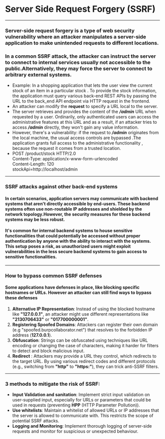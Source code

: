 # Server Side Request Forgery (SSRF)
***
### Server-side request forgery is a type of web security vulnerability where an attacker manipulates a server-side application to make unintended requests to different locations.
### In a common SSRF attack, the attacker can instruct the server to connect to internal services usually not accessible to the public.Alternatively, they may force the server to connect to arbitrary external systems.
* Example: In a shopping application that lets the user view the current stock of an item in a particular stock . To provide the stock information, the application must query various back-end REST APIs by passing the URL to the back_end API endpoint via HTTP request in the frontend.
* An attacker can modify the **request** to specify a URL local to the server.
* The server retrieves and provides the content of the ***/admin*** URL when requested by a user. Ordinarily, only authenticated users can access the administrative features at this URL and as a result, if an attacker tries to access ***/admin*** directly, they won't gain any value information.
* However, there's a vulnerability: if the request to ***/admin*** originates from the local machine, the usual access controls are bypassed .The application grants full access to the administrative functionality , because the request it comes from a trusted location.
* POST /product/stock HTTP/2.0 \
Content-Type: application/x-www-form-urlencoded \
Content-Length: 120 \
stockApi=http://localhost/admin
***
### SSRF attacks against other back-end systems
#### In certain scenarios, application servers may communicate with backend systems that aren't directly accessible by end-users. These backend systems often use non-routable IP addresses and shielded by the network topology.However, the security measures for these backend systems may be less robust.
#### It's common for internal backend systems to house sensitive functionalities that could potentially be accessed without proper authentication by anyone with the ability to interact with the systems. This setup poses a risk, as unauthorized users might exploit vulnerabilities in the less secure backend systems to gain access to sensitive functionalities.
***
### How to bypass common SSRF defenses
#### Some applications have defenses in place, like blocking specific hostnames or URLs. However an attacker can still find ways to bypass these defenses
1. **Alternative IP Representation**: Instead of using the blocked hostname like **"127.0.0.1"**, an attacker might use different representations like **"2130706433"** or **"017700000001"**.
2. **Registering Spoofed Domains**: Attackers can register their own domain (e.g "spoofed.burpcollaborator.net") that resolves to the forbidden IP address (**127.0.0.1**).
3. **Obfuscation**: Strings can be obfuscated using techniques like URL encoding or changing the case of characters, making it harder for filters to detect and block malicious input.
4. **Redirect** : Attackers may provide a URL they control, which redirects to the target URL. By using various redirect codes and different protocols (e.g., switching from **"http"** to **"https:"**), they can trick anti-SSRF filters.
***
### 3 methods to mitigate the risk of SSRF:
* **Input Validation and sanitation**: Implement strict input validation on user-supplied input, especially for URLs or parameters that could be used in requests (preventing **HPP** (HTTP Parameter Pollution)).
* **Use whitelists**: Maintain a whitelist of allowed URLs or IP addresses that the server is allowed to communicate with. This restricts the scope of potential SSRF attacks.
* **Logging and Monitoring**: Implement thorough logging of server-side requests and monitor for suspicious or unexpected behaviour.